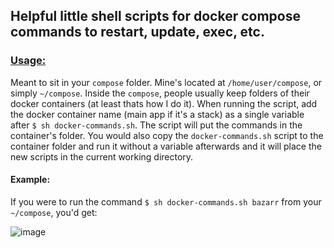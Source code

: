 ## Helpful little shell scripts for docker compose commands to restart, update, exec, etc.




### <ins>**Usage:**</ins>
Meant to sit in your `compose` folder. Mine's located at `/home/user/compose`, or simply `~/compose`. Inside the `compose`, people usually keep folders of their docker containers (at least thats how I do it). When running the script, add the docker container name (main app if it's a stack) as a single variable after `$ sh docker-commands.sh`. The script will put the commands in the container's folder. You would also copy the `docker-commands.sh` script to the container folder and run it without a variable afterwards and it will place the new scripts in the current working directory. 

 
#### Example:
If you were to run the command `$ sh docker-commands.sh bazarr` from your `~/compose`, you'd get:

![image](https://github.com/user-attachments/assets/72960efb-f85e-4654-8d97-8c4a648d03a7)


